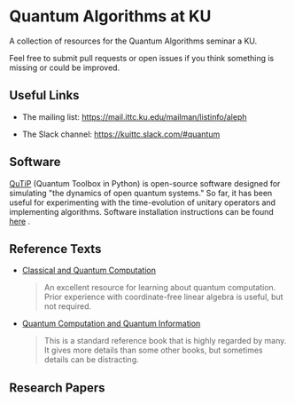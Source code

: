 # Quantum Algorithms at KU

A collection of resources for the Quantum Algorithms seminar a KU.

Feel free to submit pull requests or open issues if you think something is
missing or could be improved.


## Useful Links

* The mailing list: https://mail.ittc.ku.edu/mailman/listinfo/aleph

* The Slack channel: https://kuittc.slack.com/#quantum


## Software

[QuTiP](http://qutip.org) (Quantum Toolbox in Python) is open-source software designed for simulating "the dynamics of open quantum systems." So far, it has been useful for experimenting with the time-evolution of unitary operators and implementing algorithms. Software installation instructions can be found [here](http://qutip.org/docs/latest/installation.html) .

## Reference Texts
* [Classical and Quantum Computation][Kitaev Shen Vyalyi book]

  > An excellent resource for learning about quantum computation. Prior
  > experience with coordinate-free linear algebra is useful, but not required.

* [Quantum Computation and Quantum Information][Nielsen Chuang book]

  > This is a standard reference book that is highly regarded by many. It gives
  > more details than some other books, but sometimes details can be
  > distracting.


## Research Papers


[Nielsen Chuang book]: https://en.wikipedia.org/wiki/Quantum_Computation_and_Quantum_Information
[Kitaev Shen Vyalyi book]: https://www.ams.org/books/gsm/047/
